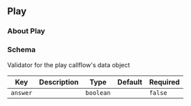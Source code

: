 ## Play

### About Play

### Schema

Validator for the play callflow's data object

Key | Description | Type | Default | Required
--- | ----------- | ---- | ------- | --------
`answer` |  | `boolean` |   | `false`
